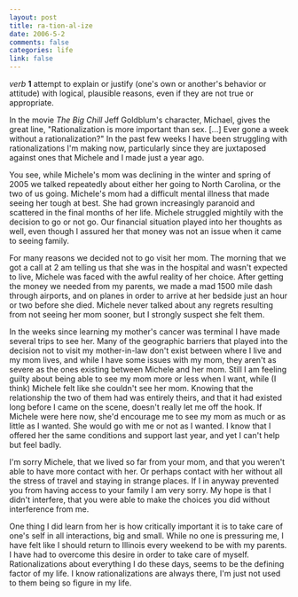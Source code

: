 ```yaml
--- 
layout: post
title: ra-tion-al-ize
date: 2006-5-2
comments: false
categories: life
link: false
---
```

<em>verb</em>
<strong>1</strong> attempt to explain or justify (one's own or another's behavior or attitude) with logical, plausible reasons, even if they are not true or appropriate.

In the movie <em>The Big Chill</em> Jeff Goldblum's character, Michael, gives the great line, "Rationalization is more important than sex. [...] Ever gone a week without a rationalization?" In the past few weeks I have been struggling with rationalizations I'm making now, particularly since they are juxtaposed against ones that Michele and I made just a year ago.

You see, while Michele's mom was declining in the winter and spring of 2005 we talked repeatedly about either her going to North Carolina, or the two of us going. Michele's mom had a difficult mental illness that made seeing her tough at best. She  had grown increasingly paranoid and scattered in the final months of her life. Michele struggled mightily with the decision to go or not go. Our financial situation played into her thoughts as well, even though I assured her that money was not an issue when it came to seeing family.

For many reasons we decided not to go visit her mom. The morning that we got a call at 2 am telling us that she was in the hospital and wasn't expected to live, Michele was faced with the awful reality of her choice. After getting the money we needed from my parents, we made a mad 1500 mile dash through airports, and on planes in order to arrive at her bedside just an hour or two before she died. Michele never talked about any regrets resulting from not seeing her mom sooner, but I strongly suspect she felt them.

In the weeks since learning my mother's cancer was terminal I have made several trips to see her. Many of the geographic barriers that played into the decision not to visit my mother-in-law don't exist between where I live and my mom lives, and while I have some issues with my mom, they aren't as severe as the ones existing between Michele and her mom. Still I am feeling guilty about being able to see my mom more or less when I want, while (I think) Michele felt like she couldn't see her mom. Knowing that the relationship the two of them had was entirely theirs, and that it had existed long before I came on the scene, doesn't really let me off the hook. If Michele were here now, she'd encourage me to see my mom as much or as little as I wanted. She would go with me or not as I wanted. I know that I offered her the same conditions and support last year, and yet I can't help but feel badly.

I'm sorry Michele, that we lived so far from your mom, and that you weren't able to have more contact with her. Or perhaps contact with her without all the stress of travel and staying in strange places. If I in anyway prevented you from having access to your family I am very sorry. My hope is that I didn't interfere, that you were able to make the choices you did without interference from me.

One thing I did learn from her is how critically important it is to take care of one's self in all interactions, big and small. While no one is pressuring me, I have felt like I should return to Illinois every weekend to be with my parents. I have had to overcome this desire in order to take care of myself. Rationalizations about everything I do these days, seems to be the defining factor of my life. I know rationalizations are always there, I'm just not used to them being so figure in my life.

